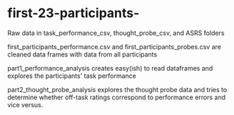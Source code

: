 # first-23-participants- 
Raw data in task_performance_csv, thought_probe_csv, and ASRS folders

first_participants_performance.csv and first_participants_probes.csv are cleaned data frames with data from all participants

part1_performance_analysis creates easy(ish) to read dataframes and explores the participants' task performance

part2_thought_probe_analysis explores the thought probe data and tries to determine whether off-task ratings correspond to performance errors and vice versus. 


